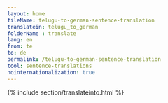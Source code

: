 ```yaml
---
layout: home
fileName: telugu-to-german-sentence-translation
translatein: telugu_to_german
folderName : translate
lang: en
from: te
to: de
permalink: /telugu-to-german-sentence-translation
tool: sentence-translations
nointernationalization: true
---
```

{% include section/translateinto.html %}
